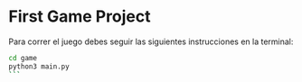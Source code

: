 # First Game Project

Para correr el juego debes seguir las siguientes instrucciones en la terminal:

````sh
cd game
python3 main.py
```

